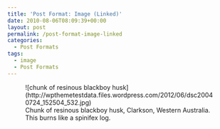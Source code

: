 ```yaml
---
title: 'Post Format: Image (Linked)'
date: 2010-08-06T08:09:39+00:00
layout: post
permalink: /post-format-image-linked
categories:
  - Post Formats
tags:
  - image
  - Post Formats
---
```

<figure>
![chunk of resinous blackboy husk](http://wpthemetestdata.files.wordpress.com/2012/06/dsc20040724_152504_532.jpg)
<figcaption class="caption-text">Chunk of resinous blackboy husk, Clarkson, Western Australia. This burns like a spinifex log.</figcaption>
</figure>
